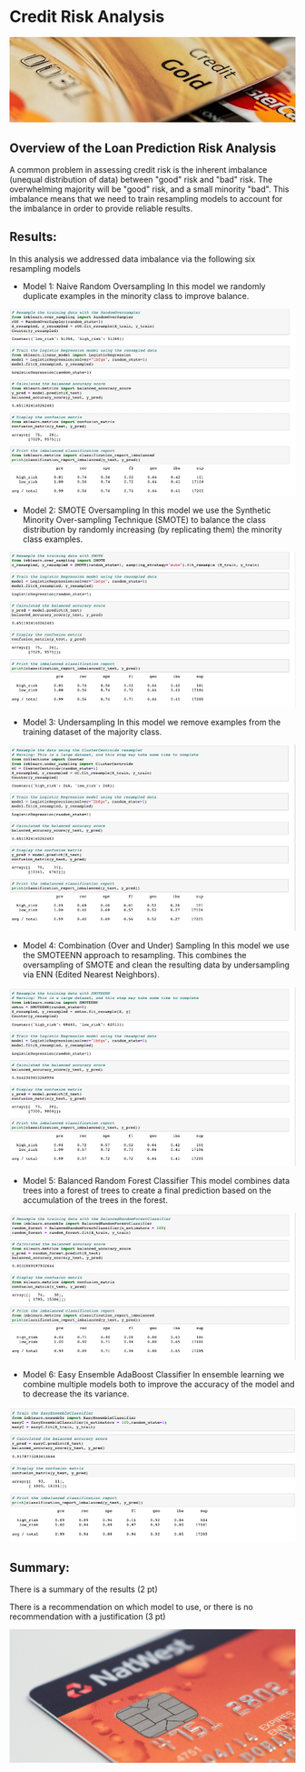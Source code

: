 
# Credit Risk Analysis

<img src="https://github.com/tn64/Credit_Risk_Analysis/blob/main/Resources/Credit_Cards.png"></br>

## Overview of the Loan Prediction Risk Analysis

A common problem in assessing credit risk is the inherent imbalance (unequal 
distribution of data) between "good" risk and "bad" risk. The overwhelming 
majority will be "good" risk, and a small minority "bad". This imbalance means 
that we need to train resampling models to account for the imbalance in order 
to provide reliable results.

## Results:

In this analysis we addressed data imbalance via the following six resampling models 

- Model 1: Naive Random Oversampling
In this model we randomly duplicate examples in the minority class to improve balance.

<img src="https://github.com/tn64/Credit_Risk_Analysis/blob/main/Resources/naive_random_oversampling.png"></br>

- Model 2: SMOTE Oversampling
In this model we use the Synthetic Minority Over-sampling Technique (SMOTE) 
to balance the class distribution by randomly increasing (by replicating them)
the minority class examples.

<img src="https://github.com/tn64/Credit_Risk_Analysis/blob/main/Resources/SMOTE_oversampling.png"></br>

- Model 3: Undersampling
In this model we remove examples from the training dataset of the majority class.

<img src="https://github.com/tn64/Credit_Risk_Analysis/blob/main/Resources/undersampling.png"></br>

- Model 4: Combination (Over and Under) Sampling
In this model we use the SMOTEENN approach to resampling. This combines the
oversampling of SMOTE and clean the resulting data by undersampling via ENN 
(Edited Nearest Neighbors).

<img src="https://github.com/tn64/Credit_Risk_Analysis/blob/main/Resources/combination.png"></br>

- Model 5: Balanced Random Forest Classifier
This model combines data trees into a forest of trees to create a final prediction
based on the accumulation of the trees in the forest.

<img src="https://github.com/tn64/Credit_Risk_Analysis/blob/main/Resources/balanced_random_forest.png"></br>

- Model 6: Easy Ensemble AdaBoost Classifier
In ensemble learning we combine multiple models both to improve the accuracy of the 
model and to decrease the its variance.

<img src="https://github.com/tn64/Credit_Risk_Analysis/blob/main/Resources/easy_ensemble_AdaBoost_classifier.png"></br>

## Summary:

There is a summary of the results (2 pt)

There is a recommendation on which model to use, or there is no recommendation with a justification (3 pt)

<img src="https://github.com/tn64/Credit_Risk_Analysis/blob/main/Resources/last_cc.png">
<!-- Photo by Dom J from Pexels -->


